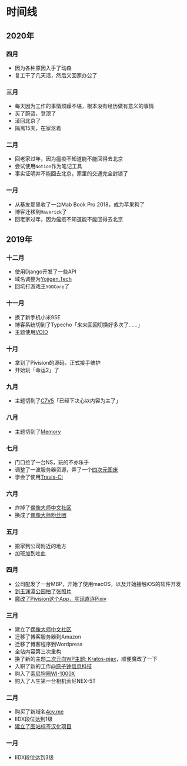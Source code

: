 # 时间线


<!--more-->

## 2020年
### 四月
 - 因为各种原因入手了动森
 - 复工干了几天活，然后又回家办公了

### 三月
 - 每天因为工作的事情烦躁不堪，根本没有经历做有意义的事情
 - 买了蔚蓝，登顶了
 - 滚回北京了
 - 隔离15天，在家沤着

### 二月
 - 回老家过年，因为瘟疫不知道能不能回得去北京
 - 尝试使用`Notion`作为笔记工具
 - 事实证明并不能回去北京，家里的交通完全封锁了

### 一月
 - 从基友那里收了一台Mab Book Pro 2018，成为苹果狗了
 - 博客迁移到`Maverick`了
 - 回老家过年，因为瘟疫不知道能不能回得去北京

## 2019年

### 十二月
 - 使用Django开发了一些API
 - 域名调整为[Yojigen.Tech](https://yojigen.tech/)
 - 回坑打游戏王`YGOCore`了

### 十一月
 - 换了新手机小米9SE
 - 博客系统切到了Typecho「来来回回切换好多次了……」
 - 主题使用[VOID](https://blog.imalan.cn/archives/247/)

### 十月
 - 拿到了Pivision的源码，正式接手维护
 - 开始玩「命运2」了

### 九月
 - 主题切到了[C7V5](https://c7sky.com/wordpress-theme-c7v5.html "C7V5")「已经下决心以内容为主了」

### 八月
 - 主题切到了[Memory](https://shawnzeng.com/wordpress-theme-memory.html "Memory")

### 七月
 - 门口捡了一台NS，玩的不亦乐乎
 - 调整了一波服务器资源，弄了一个[四次元图床](https://img.4cy.me)
 - 学会了使用[Travis-CI](https://travis-ci.com)

### 六月
 - 炸掉了[偶像大师中文社区](https://project-imas.cn/about)
 - 换成了[偶像大师粉丝团](https://imas.fun/about)

### 五月
 - 搬家到公司附近的地方
 - 加班加到吐血

### 四月
 - 公司配发了一台MBP，开始了使用macOS，以及开始接触iOS的软件开发
 - [到玉渊潭公园拍了张照片](https://yojigen.tech/archives/46.html)
 - [魔改了Pivision这个App，实现直连Pixiv](https://yojigen.tech/archives/25.html)

### 三月
 - 建立了[偶像大师中文社区](https://project-imas.cn/about)
 - 迁移了博客服务器到Amazon
 - 迁移了博客程序到Wordpress
 - 全站内容第三次重构
 - 换了新的主题[二次元向WP主题: Kratos-pjax](https://www.fczbl.vip/787.html)，顺便魔改了一下
 - 入职了新的工作[@原子钟信息科技](https://www.yzztech.com/)
 - 购入了[索尼狗圈WI-1000X](https://yojigen.tech/archives/50.html)
 - 购入了人生第一台相机索尼NEX-5T

### 二月
 - 购买了新域名[4cy.me](https://4cy.me)
 - IIDX段位达到1级
 - [建立了图站标签汉化项目](https://yojigen.tech/archives/3.html)

### 一月
 - IIDX段位达到3级
